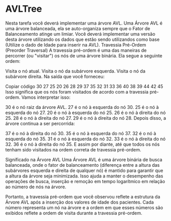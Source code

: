 # AVLTree
Nesta tarefa você deverá implementar uma árvore AVL. Uma Árvore AVL é uma árvore balanceada, ela se auto-organiza sempre que o Fator de Balanceamento atinge um limiar. Você deverá implementar uma versão desta árvore utilizando os dados que estão sendo utilizandos como base (Utilize o dado de Idade para inserir na AVL).
Travessia Pré-Ordem (Preorder Traversal)
A travessia pré-ordem é uma das maneiras de percorrer (ou "visitar") os nós de uma árvore binária. Ela segue a seguinte ordem:

Visita o nó atual.
Visita o nó da subárvore esquerda.
Visita o nó da subárvore direita.
Na saída que você forneceu:

Copiar código
30 27 25 20 26 28 29 37 35 32 31 33 36 40 38 39 44 42 45
Isso significa que os nós foram visitados de acordo com a travessia pré-ordem. Vamos interpretar isso:

30 é o nó raiz da árvore AVL.
27 é o nó à esquerda do nó 30.
25 é o nó à esquerda do nó 27.
20 é o nó à esquerda do nó 25.
26 é o nó à direita do nó 25.
28 é o nó à direita do nó 27.
29 é o nó à direita do nó 28.
Depois disso, a árvore continua a ser percorrida:

37 é o nó à direita do nó 30.
35 é o nó à esquerda do nó 37.
32 é o nó à esquerda do nó 35.
31 é o nó à esquerda do nó 32.
33 é o nó à direita do nó 32.
36 é o nó à direita do nó 35.
E assim por diante, até que todos os nós tenham sido visitados na ordem correta de travessia pré-ordem.

Significado na Árvore AVL
Uma Árvore AVL é uma árvore binária de busca balanceada, onde o fator de balanceamento (diferença entre a altura das subárvores esquerda e direita de qualquer nó) é mantido para garantir que a altura da árvore seja minimizada. Isso ajuda a manter o desempenho das operações de busca, inserção e remoção em tempo logarítmico em relação ao número de nós na árvore.

Portanto, a travessia pré-ordem que você observou reflete a estrutura da Árvore AVL após a inserção dos valores de idade dos pacientes. Cada número representa um nó na árvore e a ordem em que esses números são exibidos reflete a ordem de visita durante a travessia pré-ordem.
